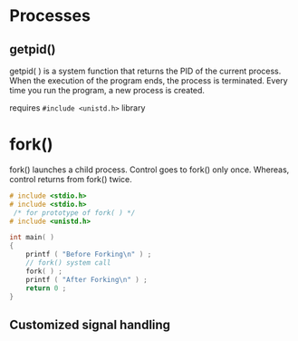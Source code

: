 # Processes

## getpid()
getpid( ) is a system function that returns the PID of the current process. When the execution of the program ends, the process is terminated. Every time you run the program, a new process is created.

requires `#include <unistd.h>` library

# fork()
fork() launches a child process. Control goes to fork() only once. Whereas, control returns from fork() twice.

``` c
# include <stdio.h>
# include <stdio.h>
 /* for prototype of fork( ) */
# include <unistd.h>   

int main( ) 
{
	printf ( "Before Forking\n" ) ;
	// fork() system call
	fork( ) ;
	printf ( "After Forking\n" ) ;
	return 0 ;
}
```

## Customized signal handling
